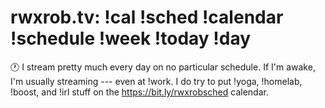 # rwxrob.tv: !cal !sched !calendar !schedule !week !today !day

🕐 I stream pretty much every day on no particular schedule. If I'm awake, I'm usually streaming --- even at !work. I do try to put !yoga, !homelab, !boost, and !irl stuff on the https://bit.ly/rwxrobsched calendar.

